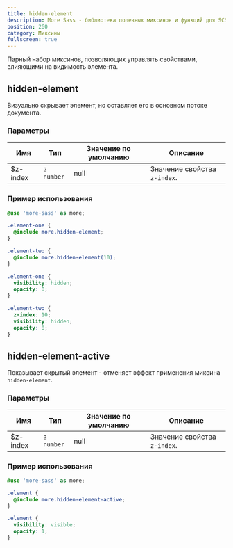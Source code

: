 ```yaml
---
title: hidden-element
description: More Sass - библиотека полезных миксинов и функций для SCSS.
position: 260
category: Миксины
fullscreen: true
---
```


Парный набор миксинов, позволяющих управлять свойствами, влияющими на видимость элемента.

## hidden-element

Визуально скрывает элемент, но оставляет его в основном потоке документа.

### Параметры

| Имя      | Тип       | Значение по умолчанию | Описание                     |
|----------|-----------|-----------------------|------------------------------|
| $z-index | `?number` | null                  | Значение свойства `z-index`. |

### Пример использования

<code-group>
  
  <code-block label="SCSS" active>
  
  ```scss
  @use 'more-sass' as more;
  
  .element-one {
  	@include more.hidden-element;
  }
  
  .element-two {
  	@include more.hidden-element(10);
  }
  ```
  
  </code-block>
  
  <code-block label="Результат">
  
  ```css
  .element-one {
  	visibility: hidden;
  	opacity: 0;
  }
  
  .element-two {
  	z-index: 10;
  	visibility: hidden;
  	opacity: 0;
  }
  ```
  
  </code-block>
  
</code-group>

## hidden-element-active

Показывает скрытый элемент - отменяет эффект применения миксина `hidden-element`.

### Параметры

| Имя      | Тип       | Значение по умолчанию | Описание                     |
|----------|-----------|-----------------------|------------------------------|
| $z-index | `?number` | null                  | Значение свойства `z-index`. |

### Пример использования

<code-group>
  
  <code-block label="SCSS" active>

  ```scss
  @use 'more-sass' as more;
  
  .element {
  	@include more.hidden-element-active;
  }
  ```

  </code-block>

  <code-block label="Результат">

  ```css
  .element {
  	visibility: visible;
  	opacity: 1;
  }
  ```

  </code-block>
  
</code-group>
